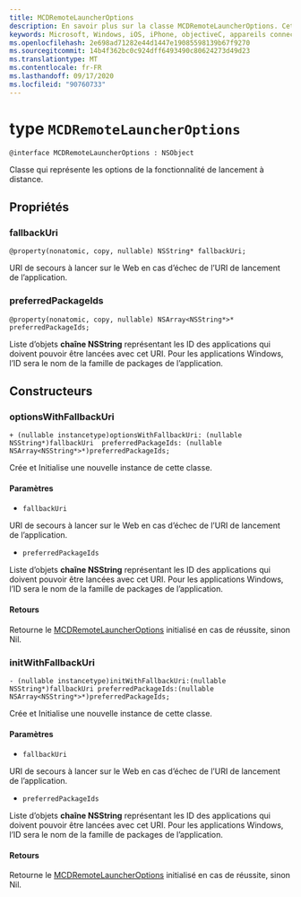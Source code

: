 ```yaml
---
title: MCDRemoteLauncherOptions
description: En savoir plus sur la classe MCDRemoteLauncherOptions. Cette classe représente les options de la fonctionnalité de lancement à distance.
keywords: Microsoft, Windows, iOS, iPhone, objectiveC, appareils connectés, projet Rome
ms.openlocfilehash: 2e698ad71282e44d1447e19085598139b67f9270
ms.sourcegitcommit: 14b4f362bc0c924dff6493490c80624273d49d23
ms.translationtype: MT
ms.contentlocale: fr-FR
ms.lasthandoff: 09/17/2020
ms.locfileid: "90760733"
---
```

# <a name="class-mcdremotelauncheroptions"></a>type `MCDRemoteLauncherOptions` 

```
@interface MCDRemoteLauncherOptions : NSObject
```  

Classe qui représente les options de la fonctionnalité de lancement à distance.

## <a name="properties"></a>Propriétés

### <a name="fallbackuri"></a>fallbackUri
`@property(nonatomic, copy, nullable) NSString* fallbackUri;`

URI de secours à lancer sur le Web en cas d’échec de l’URI de lancement de l’application.

### <a name="preferredpackageids"></a>preferredPackageIds
`@property(nonatomic, copy, nullable) NSArray<NSString*>* preferredPackageIds;`

Liste d’objets **chaîne NSString** représentant les ID des applications qui doivent pouvoir être lancées avec cet URI. Pour les applications Windows, l’ID sera le nom de la famille de packages de l’application.

## <a name="constructors"></a>Constructeurs

### <a name="optionswithfallbackuri"></a>optionsWithFallbackUri
`+ (nullable instancetype)optionsWithFallbackUri: (nullable NSString*)fallbackUri  preferredPackageIds: (nullable NSArray<NSString*>*)preferredPackageIds;`

Crée et Initialise une nouvelle instance de cette classe.

#### <a name="parameters"></a>Paramètres
* `fallbackUri` 

URI de secours à lancer sur le Web en cas d’échec de l’URI de lancement de l’application.

* `preferredPackageIds` 

Liste d’objets **chaîne NSString** représentant les ID des applications qui doivent pouvoir être lancées avec cet URI. Pour les applications Windows, l’ID sera le nom de la famille de packages de l’application.

#### <a name="returns"></a>Retours
Retourne le [MCDRemoteLauncherOptions](MCDRemoteLauncherOptions.md) initialisé en cas de réussite, sinon Nil.

### <a name="initwithfallbackuri"></a>initWithFallbackUri
`- (nullable instancetype)initWithFallbackUri:(nullable NSString*)fallbackUri preferredPackageIds:(nullable NSArray<NSString*>*)preferredPackageIds;`

Crée et Initialise une nouvelle instance de cette classe.

#### <a name="parameters"></a>Paramètres
* `fallbackUri` 

URI de secours à lancer sur le Web en cas d’échec de l’URI de lancement de l’application.

* `preferredPackageIds` 

Liste d’objets **chaîne NSString** représentant les ID des applications qui doivent pouvoir être lancées avec cet URI. Pour les applications Windows, l’ID sera le nom de la famille de packages de l’application.

#### <a name="returns"></a>Retours
Retourne le [MCDRemoteLauncherOptions](MCDRemoteLauncherOptions.md) initialisé en cas de réussite, sinon Nil.